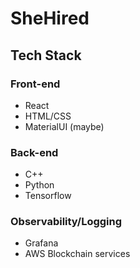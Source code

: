 # SheHired

## Tech Stack

### Front-end
- React
- HTML/CSS
- MaterialUI (maybe)

### Back-end
- C++
- Python
- Tensorflow

### Observability/Logging
- Grafana
- AWS Blockchain services
  
